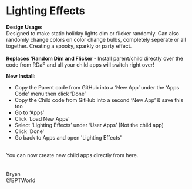 # Lighting Effects
<b>Design Usage:</b><br>
Designed to make static holiday lights dim or flicker randomly. Can also randomly change colors on color change bulbs, completely seperate or all together. Creating a spooky, sparkly or party effect.<br><br>
<b>Replaces 'Random Dim and Flicker</b> - Install parent/child directly over the code from RDaF and all your child apps will switch right over!

<b>New Install:</b><br>
* Copy the Parent code from GitHub into a ‘New App’ under the ‘Apps Code’ menu then click ‘Done’
* Copy the Child code from GitHub into a second ‘New App’ & save this too
* Go to ‘Apps’
* Click ‘Load New Apps’
* Select ‘Lighting Effects’ under ‘User Apps’ (Not the child app)
* Click 'Done'
* Go back to Apps and open 'Lighting Effects'
<br>
You can now create new child apps directly from here.<br><br>

<br>
Bryan<br>
@BPTWorld
